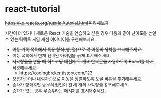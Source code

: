 # react-tutorial
~~https://ko.reactjs.org/tutorial/tutorial.html 따라해보기~~

시간이 더 있거나 새로운 React 기술을 연습하고 싶은 경우 다음과 같이 난이도를 높일 수 있는 틱택토 게임 개선 아이디어를 구현해보세요.
- ~~이동 기록 목록에서 특정 형식(행, 열)으로 각 이동의 위치를 표시해주세요.~~
- ~~이동 목록에서 현재 선택된 아이템을 굵게 표시해주세요.~~
- ~~사각형들을 만들 때 하드코딩 대신에 두 개의 반복문을 사용하도록 Board를 다시 작성해주세요.~~
	- https://codingbroker.tistory.com/123
- ~~오름차순이나 내림차순으로 이동을 정렬하도록 토글 버튼을 추가해주세요.~~
- 승자가 정해지면 승부의 원인이 된 세 개의 사각형을 강조해주세요.
- 승자가 없는 경우 무승부라는 메시지를 표시해주세요.